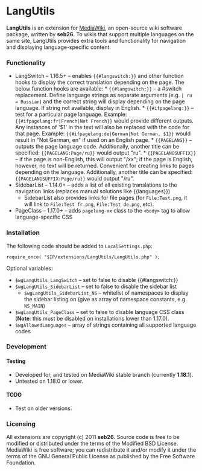 LangUtils
====================

**LangUtils** is an extension for [MediaWiki](http://www.mediawiki.org/wiki/MediaWiki), an open-source wiki software package, written by **seb26**. To wikis that support multiple languages on the same site, LangUtils provides extra tools and functionality for navigation and displaying language-specific content.

### Functionality

* LangSwitch &ndash; 1.16.5+ &ndash; enables `{{#langswitch:}}` and other function hooks to display the correct translation depending on the page. The below function hooks are available:
      * `{{#langswitch:}}` &ndash; a #switch replacement. Define language strings as separate arguments (e.g. `| ru = Russian`) and the correct string will display depending on the page language. If string not available, display in English.
      * `{{#ifpagelang:}}` &ndash; test for a particular page language. Example: `{{#ifpagelang:fr|French|Not French}}` would provide different outputs. Any instances of '$1' in the text will also be replaced with the code for that page. Example: `{{#ifpagelang:de|German|Not German, $1}}` would result in "Not German, en" if used on an English page.
      * `{{PAGELANG}}` &ndash; outputs the page language code. Additionally, another title can be specified: `{{PAGELANG:Page/ru}}` would output "ru".
      * `{{PAGELANGSUFFIX}}` &ndash; if the page is non-English, this will output "/xx"; if the page is English, however, no text will be returned. Convenient for creating links to pages depending on the language. Additionally, another title can be specified: `{{PAGELANGSUFFIX:Page/ru}}` would output "/ru".
* SidebarList &ndash; 1.14.0+ &ndash; adds a list of all existing translations to the navigation links (replaces manual solutions like {{languages}})
    * SidebarList also provides links for file pages (for `File:Test.png`, it will link to `File:Test fr.png`, `File:Test de.png`, etc).
* PageClass &ndash; 1.17.0+ &ndash; adds `pagelang-xx` class to the `<body>` tag to allow language-specific CSS

### Installation

The following code should be added to `LocalSettings.php`:

    require_once( "$IP/extensions/LangUtils/LangUtils.php" );

Optional variables:

* `$wgLangUtils_LangSwitch` &ndash; set to false to disable {{#langswitch:}}
* `$wgLangUtils_SidebarList` &ndash; set to false to disable the sidebar list
    * `$wgLangUtils_SidebarList_NS` &ndash; whitelist of namespaces to display the sidebar listing on (give as array of namespace constants, e.g. `NS_MAIN`)
* `$wgLangUtils_PageClass` &ndash; set to false to disable language CSS class (**Note**: this must be disabled on installations lower than 1.17.0).
* `$wgAllowedLanguages` &ndash; array of strings containing all supported language codes

### Development

#### Testing

* Developed for, and tested on MediaWiki stable branch (currently **1.18.1**).
* Untested on 1.18.0 or lower.

#### TODO

* Test on older versions.

### Licensing

All extensions are copyright (c) 2011 **seb26**. Source code is free to be modified or distributed under the terms of the Modified BSD License. MediaWiki is free software; you can redistribute it and/or modify it under the terms of the GNU General Public License as published by the Free Software Foundation.
